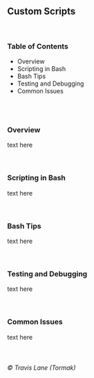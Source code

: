 ## Custom Scripts
<br/>

### Table of Contents
 - Overview
 - Scripting in Bash
 - Bash Tips
 - Testing and Debugging
 - Common Issues
<br/>
<br/>

### Overview
text here
<br/>
<br/>
<br/>

### Scripting in Bash
text here
<br/>
<br/>
<br/>

### Bash Tips
<!-- QR Code to docs here -->
text here
<br/>
<br/>
<br/>

### Testing and Debugging
text here
<br/>
<br/>
<br/>

### Common Issues
text here
<br/>
<br/>
<br/>

###### © Travis Lane (Tormak)